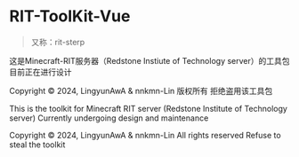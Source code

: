 # RIT-ToolKit-Vue
> 又称：rit-sterp

这是Minecraft-RIT服务器（Redstone Instiute of Technology server）的工具包
目前正在进行设计

Copyright © 2024, LingyunAwA & nnkmn-Lin 版权所有
拒绝盗用该工具包

This is the toolkit for Minecraft RIT server (Redstone Institute of Technology server)
Currently undergoing design and maintenance

Copyright © 2024, LingyunAwA & nnkmn-Lin All rights reserved
Refuse to steal the toolkit